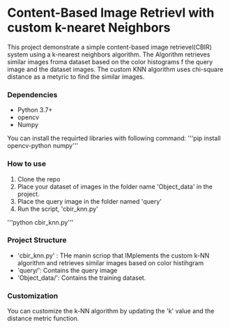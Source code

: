# Content-Based Image Retrievl with custom k-nearet Neighbors
This project demonstrate a simple content-based image retrievel(CBIR) system using a k-nearest neighbors algorithm. The Algorithm retrieves similar images froma dataset based on the color histograms f the query image and the dataset images. The custom KNN algorithm uses chi-square distance as a metyric to find the similar images.

### Dependencies
* Python 3.7+
* opencv
* Numpy

You can install the requirted libraries with following command:
'''pip install opencv-python numpy'''

### How to use
1. Clone the repo
2. Place your dataset of images in the folder name 'Object_data' in the project.
3. Place the query image in the folder named 'query'
4. Run the script, 'cbir_knn.py'

  '''python cbir_knn.py'''
  
 ### Project Structure
 * 'cbir_knn.py' : THe manin scriop that IMplements the custom k-NN algorithm and retrieves similar images based on color histihgram
 * 'query/': Contains the query image
 * 'Object_data/': Contains the training dataset.
 
 ###  Customization
 You can customize the k-NN algorithm by updating the 'k' value and the distance metric function.
